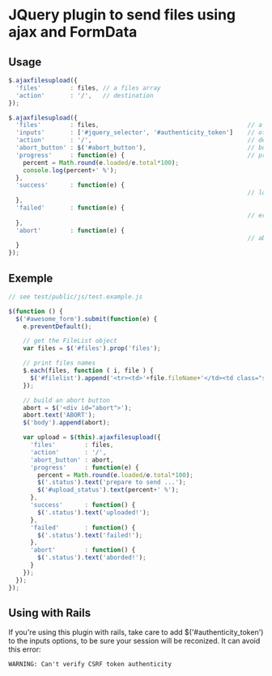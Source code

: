 JQuery plugin to send files using ajax and FormData
===================================================

Usage
-----

```javascript
$.ajaxfilesupload({
  'files'        : files, // a files array
  'action'       : '/',   // destination
});
```

```javascript
$.ajaxfilesupload({
  'files'        : files,                                         // a files array
  'inputs'       : ['#jquery_selector', '#authenticity_token']    // other inputs to include in the form
  'action'       : '/',                                           // destination
  'abort_button' : $('#abort_button'),                            // build an abort button
  'progress'     : function(e) {                                  // progress event
    percent = Math.round(e.loaded/e.total*100);
    console.log(percent+' %');
  },
  'success'      : function(e) {
                                                                  // load event
  },
  'failed'       : function(e) {
                                                                  // error and timeout event
  },
  'abort'        : function(e) {
                                                                  // abort event
  }
});
```

Exemple
-------

```javascript
// see test/public/js/test.example.js

$(function () {
  $('#awesome_form').submit(function(e) {
    e.preventDefault();

    // get the FileList object
    var files = $('#files').prop('files');

    // print files names
    $.each(files, function ( i, file ) {
      $('#filelist').append('<tr><td>'+file.fileName+'</td><td class="status">prepare to send...</td></tr>');
    });

    // build an abort button
    abort = $('<div id="abort">');
    abort.text('ABORT');
    $('body').append(abort);

    var upload = $(this).ajaxfilesupload({
      'files'        : files,
      'action'       : '/',
      'abort_button' : abort,
      'progress'     : function(e) {
        percent = Math.round(e.loaded/e.total*100);
        $('.status').text('prepare to send ...');
        $('#upload_status').text(percent+' %');
      },
      'success'      : function() {
        $('.status').text('uploaded!');
      },
      'failed'       : function() {
        $('.status').text('failed!');
      },
      'abort'        : function() {
        $('.status').text('aborded!');
      }
    });
  });
});

```

Using with Rails
----------------

If you're using this plugin with rails, take care to add $('#authenticity_token') to the inputs options, to be sure your session will be reconized.
It can avoid this error: 

```
WARNING: Can't verify CSRF token authenticity
```
